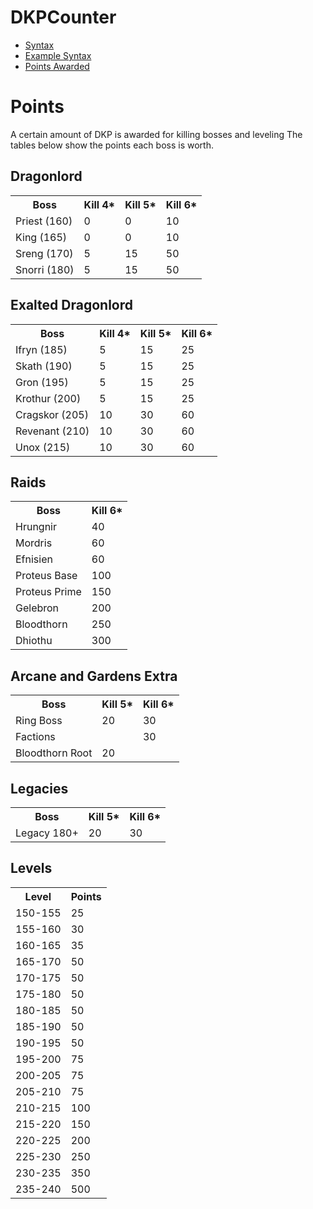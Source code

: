 # DKPCounter
* <a href="syntax.md">Syntax</a>
* <a href="examples.md">Example Syntax</a>
* <a href="points.md">Points Awarded</a>
# Points

A certain amount of DKP is awarded for killing bosses and leveling The tables below show the points each boss is worth.

## Dragonlord
<table>
  <tr>
    <th>Boss</th>
    <th>Kill 4*</th>
    <th>Kill 5*</th>
    <th>Kill 6*</th>

  </tr>
  <tr>
    <td>Priest (160)</td>
    <td>0</td>
    <td>0</td>
    <td>10</td>
  </tr>
  <tr>
    <td>King (165)</td>
    <td>0</td>
    <td>0</td>
    <td>10</td>
  </tr>
  <tr>
    <td>Sreng (170)</td>
    <td>5</td>
    <td>15</td>
    <td>50</td>
  </tr>
  <tr>
    <td>Snorri (180)</td>
    <td>5</td>
    <td>15</td>
    <td>50</td>
  </tr>
</table>

## Exalted Dragonlord
<table>
  <tr>
    <th>Boss</th>
    <th>Kill 4*</th>
    <th>Kill 5*</th>
    <th>Kill 6*</th>

  </tr>
  <tr>
    <td>Ifryn (185)</td>
    <td>5</td>
    <td>15</td>
    <td>25</td>
  </tr>
  <tr>
    <td>Skath (190)</td>
    <td>5</td>
    <td>15</td>
    <td>25</td>
  </tr>
  <tr>
    <td>Gron (195)</td>
    <td>5</td>
    <td>15</td>
    <td>25</td>
  </tr>
  <tr>
    <td>Krothur (200)</td>
    <td>5</td>
    <td>15</td>
    <td>25</td>
  </tr>
  <tr>
    <td>Cragskor (205)</td>
    <td>10</td>
    <td>30</td>
    <td>60</td>
  </tr>
  <tr>
    <td>Revenant (210)</td>
    <td>10</td>
    <td>30</td>
    <td>60</td>
  </tr>
  <tr>
    <td>Unox (215)</td>
    <td>10</td>
    <td>30</td>
    <td>60</td>
  </tr>
</table>

## Raids
<table>
  <tr>
    <th>Boss</th>
    <th>Kill 6*</th>
  </tr>
  <tr>
    <td>Hrungnir</td>
    <td>40</td>
  </tr>
  <tr>
    <td>Mordris</td>
    <td>60</td>
  </tr>
  <tr>
    <td>Efnisien</td>
    <td>60</td>
  </tr>
  <tr>
    <td>Proteus Base</td>
    <td>100</td>
  </tr>
  <tr>
    <td>Proteus Prime</td>
    <td>150</td>
  </tr>
  <tr>
    <td>Gelebron</td>
    <td>200</td>
  </tr>
  <tr>
    <td>Bloodthorn</td>
    <td>250</td>
  </tr>
  <tr>
    <td>Dhiothu</td>
    <td>300</td>
  </tr>
</table>

## Arcane and Gardens Extra
<table>
  <tr>
    <th>Boss</th>
    <th>Kill 5*</th>
    <th>Kill 6*</th>
  </tr>
  <tr>
    <td>Ring Boss</td>
    <td>20</td>
    <td>30</td>
  </tr>
  <tr>
    <td>Factions</td>
    <td></td>
    <td>30</td>
  </tr>
    <tr>
    <td>Bloodthorn Root</td>
    <td>20</td>
    <td></td>
  </tr>
</table>

## Legacies
<table>
  <tr>
    <th>Boss</th>
    <th>Kill 5*</th>
    <th>Kill 6*</th>
  </tr>
  <tr>
    <td>Legacy 180+</td>
    <td>20</td>
    <td>30</td>
  </tr>
</table>

## Levels
<table>
  <tr>
    <th>Level</th>
    <th>Points</th>
  </tr>
  <tr>
    <td>150-155</td>
    <td>25</td>
  </tr>
    <tr>
    <td>155-160</td>
    <td>30</td>
  </tr>
    <tr>
    <td>160-165</td>
    <td>35</td>
  </tr>
    <tr>
    <td>165-170</td>
    <td>50</td>
  </tr>
    <tr>
    <td>170-175</td>
    <td>50</td>
  </tr>
    </tr>
    <tr>
    <td>175-180</td>
    <td>50</td>
  </tr>
    </tr>
    <tr>
    <td>180-185</td>
    <td>50</td>
  </tr>
    </tr>
    <tr>
    <td>185-190</td>
    <td>50</td>
  </tr>
    </tr>
    <tr>
    <td>190-195</td>
    <td>50</td>
  </tr>
  <tr>
    <td>195-200</td>
    <td>75</td>
  </tr>
  <tr>
    <td>200-205</td>
    <td>75</td>
  </tr>
  <tr>
    <td>205-210</td>
    <td>75</td>
  </tr>
  <tr>
    <td>210-215</td>
    <td>100</td>
  </tr>
  <tr>
    <td>215-220</td>
    <td>150</td>
  </tr>
  <tr>
    <td>220-225</td>
    <td>200</td>
  </tr>
  <tr>
    <td>225-230</td>
    <td>250</td>
  </tr>
  <tr>
    <td>230-235</td>
    <td>350</td>
  </tr>
  <tr>
    <td>235-240</td>
    <td>500</td>
  </tr>
</table>
